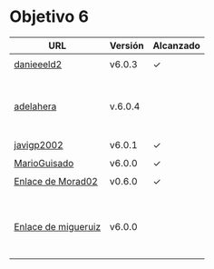 # Objetivo 6

| URL                                                                 | Versión | Alcanzado |
|---------------------------------------------------------------------|---------|-----------|
| <!-- Enlace de sergioae19 -->                                       |         |           |
| [danieeeld2](https://github.com/danieeeld2/LogisticsRoutes/pull/63) | v6.0.3  | ✓         |
| <!-- Enlace de LuciaAnsino -->                                      |         |           |
| <!-- Enlace de Enaraque -->                                         |         |           |
| <!-- Enlace de giorgiogiovanni -->                                  |         |           |
| <!-- Enlace de PabloBarTo -->                                       |         |           |
| <!-- Enlace de danibarranqueroo -->                                 |         |           |
| <!-- Enlace de Amadocm -->                                          |         |           |
| <!-- Enlace de marinajcs -->                                        |         |           |
| <!-- Enlace de GiancaGrizzly -->                                    |         |           |
| [adelahera](https://github.com/adelahera/basket-stats/pull/45)      | v.6.0.4 |           |
| <!-- Enlace de puchy22 -->                                          |         |           |
| <!-- Enlace de carlotiii30 -->                                      |         |           |
| <!-- Enlace de sergioffdez -->                                      |         |           |
| <!-- Enlace de DarckMonster -->                                     |         |           |
| <!-- Enlace de eugrdfolcha -->                                      |         |           |
| <!-- Enlace de diagmatrix -->                                       |         |           |
| <!-- Enlace de JaimeGM96 -->                                        |         |           |
| [javigp2002](https://github.com/javigp2002/LazyFood/pull/43)        | v6.0.1  | ✓         |
| <!-- Enlace de shvtwp -->                                           |         |           |
| [MarioGuisado](https://github.com/MarioGuisado/TrainMe/pull/60)     | v6.0.0  | ✓         |
| <!-- Enlace de J P S -->                                            |         |           |
| [Enlace de Morad02](https://github.com/Morad02/F1Data/pull/49)      | v0.6.0  | ✓         |
| <!-- Enlace de albertolj -->                                        |         |           |
| <!-- Enlace de Christianlr -->                                      |         |           |
| <!-- Enlace de pluque01 -->                                         |         |           |
| <!-- Enlace de josemponce -->                                       |         |           |
| <!-- Enlace de smallPingu -->                                       |         |           |
| <!-- Enlace de chelunike -->                                        |         |           |
| <!-- Enlace de M M M -->                                            |         |           |
| <!-- Enlace de moshidev -->                                         |         |           |
| <!-- Enlace de R L O E -->                                          |         |           |
| [Enlace de migueruiz](https://github.com/migueruiz/Automatricula/pull/49)                                       | v6.0.0  |           |
| <!-- Enlace de Javito198 -->                                        |         |           |
| <!-- Enlace de Alvarosanpal95 -->                                   |         |           |
| <!-- Enlace de spmanolo -->                                         |         |           |
| <!-- Enlace de carlosservi -->                                      |         |           |
| <!-- Enlace de raultl12 -->                                         |         |           |
| <!-- Enlace de manuelvico0102 -->                                   |         |           |
| <!-- Enlace de johnwaves -->                                        |         |           |
